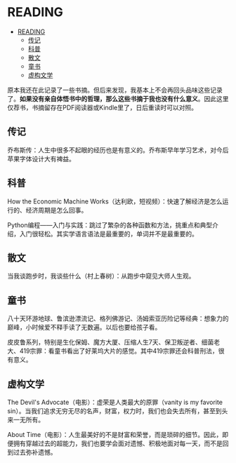 # READING

- [READING](#reading)
  - [传记](#传记)
  - [科普](#科普)
  - [散文](#散文)
  - [童书](#童书)
  - [虚构文学](#虚构文学)

原本我还在此记录了一些书摘。但后来发现，我基本上不会再回头品味这些记录了。**如果没有亲自体悟书中的哲理，那么这些书摘于我也没有什么意义**。因此这里仅荐书，书摘留存在PDF阅读器或Kindle里了，日后重读时可以对照。

## 传记

乔布斯传：人生中很多不起眼的经历也是有意义的。乔布斯早年学习艺术，对今后苹果字体设计大有裨益。

## 科普

How the Economic Machine Works（达利欧，短视频）：快速了解经济是怎么运行的、经济周期是怎么回事。

Python编程——入门与实践：跳过了繁杂的各种函数和方法，挑重点和典型介绍，入门很轻松。其实学语言语法是最重要的，单词并不是最重要的。

## 散文

当我谈跑步时，我谈些什么（村上春树）：从跑步中窥见大师人生观。

## 童书

八十天环游地球、鲁滨逊漂流记、格列佛游记、汤姆索亚历险记等经典：想象力的巅峰，小时候爱不释手读了无数遍。以后也要给孩子看。

皮皮鲁系列，特别是生化保姆、魔方大厦、压缩人生7天、保卫叛逆者、细菌老大、419宗罪：看童书看出了好莱坞大片的感觉。其中419宗罪还会科普刑法，很有意义。

## 虚构文学

The Devil's Advocate（电影）：虚荣是人类最大的原罪（vanity is my favorite sin）。当我们追求无穷无尽的名声，财富，权力时，我们也会失去所有，甚至到头来一无所有。

About Time（电影）：人生最美好的不是财富和荣誉，而是琐碎的细节。因此，即便拥有穿越过去的超能力，我们也要学会面对遗憾、积极地面对每一天，而不是回到过去弥补遗憾。
